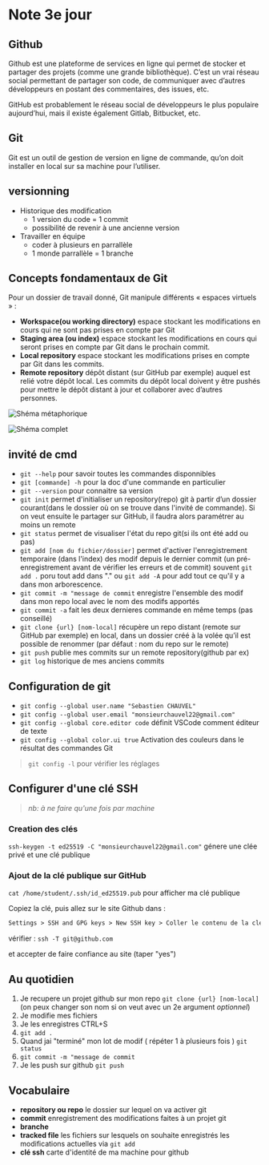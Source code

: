 # Note 3e jour

## Github

Github est une plateforme de services en ligne qui permet de stocker et partager des projets (comme une grande bibliothèque). C’est un vrai réseau social permettant de partager son code, de communiquer avec d’autres développeurs en postant des commentaires, des issues, etc.

GitHub est probablement le réseau social de développeurs le plus populaire aujourd’hui, mais il existe également Gitlab, Bitbucket, etc.

## Git

Git est un outil de gestion de version en ligne de commande, qu’on doit installer en local sur sa machine pour l’utiliser.

## versionning

- Historique des modification
  - 1 version du code = 1 commit
  - possibilité de revenir à une ancienne version
- Travailler en équipe
  - coder à plusieurs en parrallèle
  - 1 monde parrallèle = 1 branche

## Concepts fondamentaux de Git

Pour un dossier de travail donné, Git manipule différents « espaces virtuels » :

- **Workspace(ou working directory)** espace stockant les modifications en cours qui ne sont pas prises en compte par Git
- **Staging area (ou index)**  espace stockant les modifications en cours qui seront prises en compte par Git dans le prochain commit.
- **Local repository** espace stockant les modifications prises en compte par Git dans les commits.
- **Remote repository** dépôt distant (sur GitHub par exemple) auquel est relié votre dépôt local. Les commits du dépôt local doivent y être pushés pour mettre le dépôt distant à jour et collaborer avec d’autres personnes.

![Shéma métaphorique](https://kourou.oclock.io/content/uploads/2020/09/git-github-1024x444.jpg)

![Shéma complet](https://kourou.oclock.io/content/uploads/2020/09/git-overview.png)

## invité de cmd

- `git --help` pour savoir toutes les commandes disponnibles
- `git [commande] -h` pour la doc d'une commande en particulier
- `git --version` pour connaitre sa version
- `git init` permet d'initialiser un repository(repo) git à partir d’un dossier courant(dans le dossier où on se trouve dans l'invité de commande). Si on veut ensuite le partager sur GitHub, il faudra alors paramétrer au moins un remote
- `git status` permet de visualiser l'état du repo git(si ils ont été add ou pas)
- `git add [nom du fichier/dossier]` permet d'activer l'enregistrement temporaire (dans l'index) des modif depuis le dernier commit (un pré-enregistrement avant de vérifier les erreurs et de commit) souvent `git add .` poru tout add dans "." ou `git add -A` pour add tout ce qu'il y a dans mon arborescence.
- `git commit -m "message de commit` enregistre l'ensemble des modif dans mon repo local avec le nom des modifs apportés
- `git commit -a` fait les deux dernieres commande en même temps (pas conseillé)
- `git clone {url} [nom-local]` récupère un repo distant (remote sur GitHub par exemple) en local, dans un dossier créé à la volée qu’il est possible de renommer (par défaut : nom du repo sur le remote)
- `git push` publie mes commits sur un remote repository(github par ex)
- `git log` historique de mes anciens commits
  
## Configuration de git

- `git config --global user.name "Sebastien CHAUVEL"`
- `git config --global user.email "monsieurchauvel22@gmail.com"`
- `git config --global core.editor code` définit VSCode comment éditeur de texte
- `git config --global color.ui true` Activation des couleurs dans le résultat des commandes Git

>`git config -l` pour vérifier les réglages

## Configurer d'une clé SSH

 >*nb: à ne faire qu'une fois par machine*

### Creation des clés

`ssh-keygen -t ed25519 -C "monsieurchauvel22@gmail.com"` génere une clée privé et une clé publique

### Ajout de la clé publique sur GitHub

`cat /home/student/.ssh/id_ed25519.pub` pour afficher ma clé publique

Copiez la clé, puis allez sur le site Github dans :

```md
Settings > SSH and GPG keys > New SSH key > Coller le contenu de la clé et valider
```

vérifier : `ssh -T git@github.com`

et accepter de faire confiance au site (taper "yes")

## Au quotidien

1. Je recupere un projet github sur mon repo `git clone {url} [nom-local]` (on peux changer son nom si on veut avec un 2e argument *optionnel*)
2. Je modifie mes fichiers
3. Je les enregistres CTRL+S
4. `git add .`
5. Quand jai "terminé" mon lot de modif ( répéter 1 à plusieurs fois ) `git status`
6. `git commit -m "message de commit`
7. Je les push sur github `git push`

## Vocabulaire

- **repository ou repo** le dossier sur lequel on va activer git
- **commit** enregistrement des modifications faites à un projet git
- **branche**
- **tracked file** les fichiers sur lesquels on souhaite enregistrés les modifications actuelles via `git add`
- **clé ssh** carte d'identité de ma machine pour github
